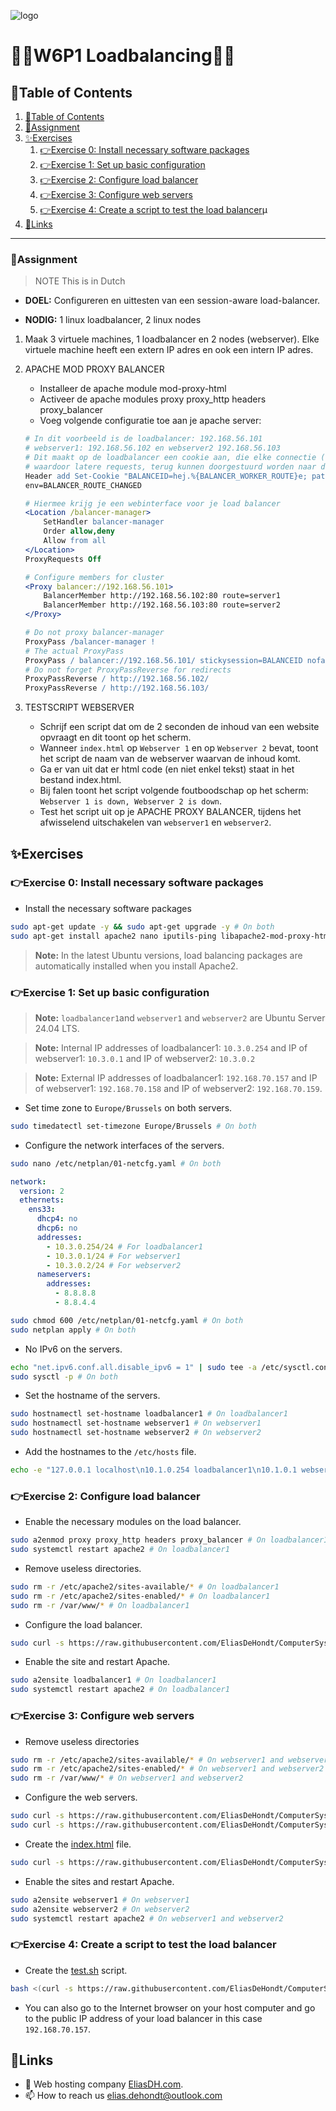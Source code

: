 ![logo](https://eliasdh.com/assets/media/images/logo-github.png)
# 💙🤍W6P1 Loadbalancing🤍💙

## 📘Table of Contents

1. [📘Table of Contents](#📘table-of-contents)
2. [📝Assignment](#📝assignment)
3. [✨Exercises](#✨exercises)
    1. [👉Exercise 0: Install necessary software packages](#👉exercise-0-install-necessary-software-packages)
    2. [👉Exercise 1: Set up basic configuration](#👉exercise-1-set-up-basic-configuration)
    3. [👉Exercise 2: Configure load balancer](#👉exercise-2-configure-load-balancer)
    4. [👉Exercise 3: Configure web servers](#👉exercise-3-configure-web-servers)
    5. [👉Exercise 4: Create a script to test the load balancer](#👉exercise-4-create-a-script-to-test-the-load-balancer)µ
4. [🔗Links](#🔗links)

---

### 📝Assignment 
> NOTE This is in Dutch

- **DOEL:** Configureren en uittesten van een session-aware load-balancer.

- **NODIG:** 1 linux loadbalancer, 2 linux nodes

1. Maak 3 virtuele machines, 1 loadbalancer en 2 nodes (webserver). Elke virtuele machine heeft een extern IP adres en ook een intern IP adres.

2. APACHE MOD PROXY BALANCER
    - Installeer de apache module mod-proxy-html
    - Activeer de apache modules proxy proxy_http headers proxy_balancer
    - Voeg volgende configuratie toe aan je apache server:
    ```apache
    # In dit voorbeeld is de loadbalancer: 192.168.56.101
    # webserver1: 192.168.56.102 en webserver2 192.168.56.103
    # Dit maakt op de loadbalancer een cookie aan, die elke connectie (sessie) onthoudt,
    # waardoor latere requests, terug kunnen doorgestuurd worden naar dezelfde machine
    Header add Set-Cookie "BALANCEID=hej.%{BALANCER_WORKER_ROUTE}e; path=/;"
    env=BALANCER_ROUTE_CHANGED

    # Hiermee krijg je een webinterface voor je load balancer
    <Location /balancer-manager>
        SetHandler balancer-manager
        Order allow,deny
        Allow from all
    </Location>
    ProxyRequests Off

    # Configure members for cluster
    <Proxy balancer://192.168.56.101>
        BalancerMember http://192.168.56.102:80 route=server1
        BalancerMember http://192.168.56.103:80 route=server2
    </Proxy>

    # Do not proxy balancer-manager
    ProxyPass /balancer-manager !
    # The actual ProxyPass
    ProxyPass / balancer://192.168.56.101/ stickysession=BALANCEID nofailover=Off
    # Do not forget ProxyPassReverse for redirects
    ProxyPassReverse / http://192.168.56.102/
    ProxyPassReverse / http://192.168.56.103/
    ```


3. TESTSCRIPT WEBSERVER
    - Schrijf een script dat om de 2 seconden de inhoud van een website opvraagt en dit toont op het scherm.
    - Wanneer `index.html` op `Webserver 1` en op `Webserver 2` bevat, toont het script de naam van de webserver waarvan de inhoud komt.
    - Ga er van uit dat er html code (en niet enkel tekst) staat in het bestand index.html.
    - Bij falen toont het script volgende foutboodschap op het scherm: `Webserver 1 is down, Webserver 2 is down`.
    - Test het script uit op je APACHE PROXY BALANCER, tijdens het afwisselend uitschakelen van `webserver1` en `webserver2`.

## ✨Exercises

### 👉Exercise 0: Install necessary software packages

- Install the necessary software packages
```bash
sudo apt-get update -y && sudo apt-get upgrade -y # On both
sudo apt-get install apache2 nano iputils-ping libapache2-mod-proxy-html -y # On loadbalancer1
```

> **Note:** In the latest Ubuntu versions, load balancing packages are automatically installed when you install Apache2.

### 👉Exercise 1: Set up basic configuration

> **Note:** `loadbalancer1`and `webserver1` and `webserver2` are Ubuntu Server 24.04 LTS.

> **Note:** Internal IP addresses of loadbalancer1: `10.3.0.254` and IP of webserver1: `10.3.0.1` and IP of webserver2: `10.3.0.2`

> **Note:** External IP addresses of loadbalancer1: `192.168.70.157` and IP of webserver1: `192.168.70.158` and IP of webserver2: `192.168.70.159`.

- Set time zone to `Europe/Brussels` on both servers.
```bash
sudo timedatectl set-timezone Europe/Brussels # On both
```

- Configure the network interfaces of the servers.
```bash
sudo nano /etc/netplan/01-netcfg.yaml # On both
```
```yaml
network:
  version: 2
  ethernets:
    ens33:
      dhcp4: no
      dhcp6: no
      addresses:
        - 10.3.0.254/24 # For loadbalancer1
        - 10.3.0.1/24 # For webserver1
        - 10.3.0.2/24 # For webserver2
      nameservers:
        addresses:
          - 8.8.8.8
          - 8.8.4.4
```
```bash
sudo chmod 600 /etc/netplan/01-netcfg.yaml # On both
sudo netplan apply # On both
```

- No IPv6 on the servers.
```bash
echo "net.ipv6.conf.all.disable_ipv6 = 1" | sudo tee -a /etc/sysctl.conf > /dev/null # On both
sudo sysctl -p # On both
```

- Set the hostname of the servers.
```bash
sudo hostnamectl set-hostname loadbalancer1 # On loadbalancer1
sudo hostnamectl set-hostname webserver1 # On webserver1
sudo hostnamectl set-hostname webserver2 # On webserver2
```

- Add the hostnames to the `/etc/hosts` file.
```bash
echo -e "127.0.0.1 localhost\n10.1.0.254 loadbalancer1\n10.1.0.1 webserver1\n10.1.0.2 webserver2" | sudo tee /etc/hosts > /dev/null # On both
```

### 👉Exercise 2: Configure load balancer

- Enable the necessary modules on the load balancer.
```bash
sudo a2enmod proxy proxy_http headers proxy_balancer # On loadbalancer1
sudo systemctl restart apache2 # On loadbalancer1
```

- Remove useless directories.
```bash
sudo rm -r /etc/apache2/sites-available/* # On loadbalancer1
sudo rm -r /etc/apache2/sites-enabled/* # On loadbalancer1
sudo rm -r /var/www/* # On loadbalancer1
```
- Configure the load balancer.
```bash
sudo curl -s https://raw.githubusercontent.com/EliasDeHondt/ComputerSystems3-ISB/main/Scripts/loadbalancer1.conf -o /etc/apache2/sites-available/loadbalancer1.conf
```

- Enable the site and restart Apache.
```bash
sudo a2ensite loadbalancer1 # On loadbalancer1
sudo systemctl restart apache2 # On loadbalancer1
```

### 👉Exercise 3: Configure web servers

- Remove useless directories
```bash
sudo rm -r /etc/apache2/sites-available/* # On webserver1 and webserver2
sudo rm -r /etc/apache2/sites-enabled/* # On webserver1 and webserver2
sudo rm -r /var/www/* # On webserver1 and webserver2
```

- Configure the web servers.
```bash
sudo curl -s https://raw.githubusercontent.com/EliasDeHondt/ComputerSystems3-ISB/main/Scripts/webserver1.conf -o /etc/apache2/sites-available/webserver1.conf # On webserver1
sudo curl -s https://raw.githubusercontent.com/EliasDeHondt/ComputerSystems3-ISB/main/Scripts/webserver2.conf -o /etc/apache2/sites-available/webserver2.conf # On webserver2
```

- Create the [index.html](/Html/index.html) file.
```bash
sudo curl -s https://raw.githubusercontent.com/EliasDeHondt/ComputerSystems3-ISB/main/Html/index.html -o /var/www/index.html # On webserver1 and webserver2
```

- Enable the sites and restart Apache.
```bash
sudo a2ensite webserver1 # On webserver1
sudo a2ensite webserver2 # On webserver2
sudo systemctl restart apache2 # On webserver1 and webserver2
```

### 👉Exercise 4: Create a script to test the load balancer

- Create the [test.sh](/Scripts/Loadbalancing/test_loadbalancer.sh) script.
```bash
bash <(curl -s https://raw.githubusercontent.com/EliasDeHondt/ComputerSystems3-ISB/main/Scripts/Loadbalancing/test_loadbalancer.sh)
```

- You can also go to the Internet browser on your host computer and go to the public IP address of your load balancer in this case `192.168.70.157`.

## 🔗Links
- 👯 Web hosting company [EliasDH.com](https://eliasdh.com).
- 📫 How to reach us elias.dehondt@outlook.com